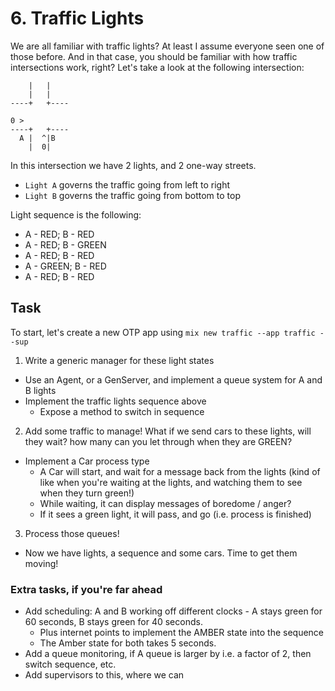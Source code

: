 # 6. Traffic Lights

We are all familiar with traffic lights? At least I assume everyone seen one of those before. And in that case, you should be familiar with how traffic intersections work, right? Let's take a look at the following intersection:

```
    |   |
    |   |
----+   +----

0 >
----+   +----
  A |  ^|B
    |  0|
```

In this intersection we have 2 lights, and 2 one-way streets.

* `Light A` governs the traffic going from left to right
* `Light B` governs the traffic going from bottom to top

Light sequence is the following:

* A - RED;   B - RED
* A - RED;   B - GREEN
* A - RED;   B - RED
* A - GREEN; B - RED
* A - RED;   B - RED


## Task

To start, let's create a new OTP app using `mix new traffic --app traffic --sup`

1. Write a generic manager for these light states
 - Use an Agent, or a GenServer, and implement a queue system for A and B lights
 - Implement the traffic lights sequence above
   - Expose a method to switch in sequence
2. Add some traffic to manage! What if we send cars to these lights, will they wait? how many can you let through when they are GREEN?
  - Implement a Car process type
    - A Car will start, and wait for a message back from the lights (kind of like when you're waiting at the lights, and watching them to see when they turn green!)
    - While waiting, it can display messages of boredome / anger?
    - If it sees a green light, it will pass, and go (i.e. process is finished)
3. Process those queues!
  - Now we have lights, a sequence and some cars. Time to get them moving!

### Extra tasks, if you're far ahead

- Add scheduling: A and B working off different clocks - A stays green for 60 seconds, B stays green for 40 seconds.
  - Plus internet points to implement the AMBER state into the sequence
  - The Amber state for both takes 5 seconds.
- Add a queue monitoring, if A queue is larger by i.e. a factor of 2, then switch sequence, etc.
- Add supervisors to this, where we can
